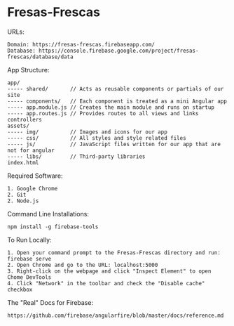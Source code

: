 # Fresas-Frescas


URLs:

	Domain: https://fresas-frescas.firebaseapp.com/
	Database: https://console.firebase.google.com/project/fresas-frescas/database/data


App Structure:

	app/
	----- shared/   	// Acts as reusable components or partials of our site
	----- components/   // Each component is treated as a mini Angular app
	----- app.module.js // Creates the main module and runs on startup
	----- app.routes.js // Provides routes to all views and links controllers
	assets/
	----- img/      	// Images and icons for our app
	----- css/      	// All styles and style related files
	----- js/       	// JavaScript files written for our app that are not for angular
	----- libs/     	// Third-party libraries
	index.html


Required Software:

	1. Google Chrome
	2. Git
	2. Node.js


Command Line Installations:

	npm install -g firebase-tools


To Run Locally:

	1. Open your command prompt to the Fresas-Frescas directory and run: firebase serve
	2. Open Chrome and go to the URL: localhost:5000
	3. Right-click on the webpage and click "Inspect Element" to open Chome DevTools
  	4. Click "Network" in the toolbar and check the "Disable cache" checkbox


The "Real" Docs for Firebase:

	https://github.com/firebase/angularfire/blob/master/docs/reference.md

